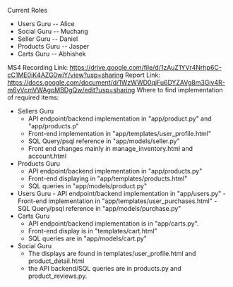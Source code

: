 Current Roles
- Users Guru -- Alice
- Social Guru -- Muchang
- Seller Guru -- Daniel
- Products Guru -- Jasper
- Carts Guru -- Abhishek

MS4 Recording Link: https://drive.google.com/file/d/1zAuZ1YVr4Nrhp6C-cC1ME0iK4AZG0wiY/view?usp=sharing 
Report Link: https://docs.google.com/document/d/1WzWWD0qjFu6DYZAVg8m3Giy4R-m6yVcmVWAgpMBDgQw/edit?usp=sharing
Where to find implementation of required items:

 - Sellers Guru
     - API endpoint/backend implementation in "app/product.py" and "app/products.p"
     - Front-end implementation in "app/templates/user_profile.html"
     - SQL Query/psql reference in "app/models/seller.py"
     - Front end changes mainly in manage_inventory.html and account.html
- Products Guru
     - API endpoint/backend implementation in "app/products.py"
     - Front-end displaying in "app/templates/products.html"
     - SQL queries  in "app/models/product.py"
- Users Guru 
      - API endpoint/backend implementation in "app/users.py"
      - Front-end implementation in "app/templates/user_purchases.html"
      - SQL Query/psql reference in "app/models/purchase.py"
 - Carts Guru 
      - API endpoint/backend implementation is in "app/carts.py". 
      - Front-end display is in "templates/cart.html" 
      - SQL queries are in "app/models/cart.py"
 - Social Guru 
      - The displays are found in templates/user_profile.html and product_detail.html
      - the API backend/SQL queries are in products.py and product_reviews.py.
